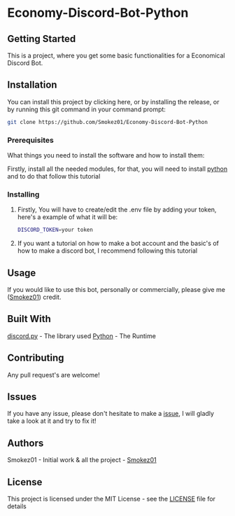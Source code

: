 # Economy-Discord-Bot-Python
## Getting Started

This is a project, where you get some basic functionalities for a Economical Discord Bot.

## Installation

You can install this project by clicking here, or by installing the release, or by running this git command in your command prompt:

```bash
git clone https://github.com/Smokez01/Economy-Discord-Bot-Python
```

### Prerequisites

What things you need to install the software and how to install them:

Firstly, install all the needed modules, for that, you will need to install [python](https://www.python.org/downloads/) and to do that follow this tutorial

### Installing

1. Firstly, You will have to create/edit the .env file by adding your token, here's a example of what it will be:
   ```bash
   DISCORD_TOKEN=your token
   ```
2. If you want a tutorial on how to make a bot account and the basic's of how to make a discord bot, I recommend following this tutorial

## Usage

If you would like to use this bot, personally or commercially, please give me ([Smokez01](https://github.com/Smokez01)) credit.

## Built With

[discord.py](https://discordpy.readthedocs.io/en/stable/) - The library used
[Python](https://www.python.org/) - The Runtime

## Contributing
Any pull request's are welcome!

## Issues

If you have any issue, please don't hesitate to make a [issue](https://github.com/Smokez01/Economy-Discord-Bot-Python/issues), I will gladly take a look at it and try to fix it!

## Authors

Smokez01 - Initial work & all the project - [Smokez01](https://github.com/Smokez01)

## License

This project is licensed under the MIT License - see the [LICENSE](https://github.com/Smokez01/Economy-Discord-Bot-Python/blob/main/LICENSE) file for details
